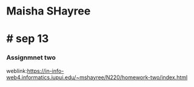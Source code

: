 # Maisha SHayree
# # sep 13
### Assignmnet two
weblink:https://in-info-web4.informatics.iupui.edu/~mshayree/N220/homework-two/index.html